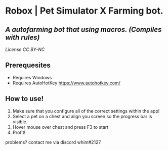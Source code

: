 # Robox | Pet Simulator X Farming bot.
## _A autofarming bot that using macros. (Compiles with rules)_
_License CC BY-NC_

## Prerequesites

- Requires Windows
- Requires AutoHotKey 
https://www.autohotkey.com/
## How to use!

1) Make sure that you configure all of the correct settings within the app! 
2) Select a pet on a chest and align you screen so the progress bar is visible.
3) Hover mouse over chest and press F3 to start
4) Profit!


problems? contact me via discord whim#2127
